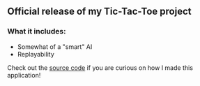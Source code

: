 ## Official release of my Tic-Tac-Toe project

### What it includes:
- Somewhat of a "smart" AI
- Replayability

Check out the [source code](https://github.com/NiekMSoftware/GameProgramming/tree/main/study/TicTacToe) if you are curious on how I made this application!
